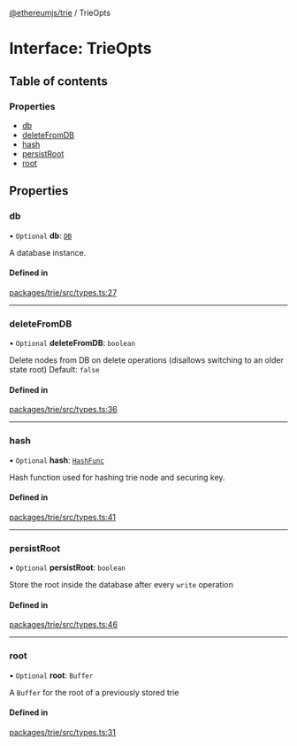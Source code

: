 [@ethereumjs/trie](../README.md) / TrieOpts

# Interface: TrieOpts

## Table of contents

### Properties

- [db](TrieOpts.md#db)
- [deleteFromDB](TrieOpts.md#deletefromdb)
- [hash](TrieOpts.md#hash)
- [persistRoot](TrieOpts.md#persistroot)
- [root](TrieOpts.md#root)

## Properties

### db

• `Optional` **db**: [`DB`](DB.md)

A database instance.

#### Defined in

[packages/trie/src/types.ts:27](https://github.com/ethereumjs/ethereumjs-monorepo/blob/master/packages/trie/src/types.ts#L27)

___

### deleteFromDB

• `Optional` **deleteFromDB**: `boolean`

Delete nodes from DB on delete operations (disallows switching to an older state root)
Default: `false`

#### Defined in

[packages/trie/src/types.ts:36](https://github.com/ethereumjs/ethereumjs-monorepo/blob/master/packages/trie/src/types.ts#L36)

___

### hash

• `Optional` **hash**: [`HashFunc`](../README.md#hashfunc)

Hash function used for hashing trie node and securing key.

#### Defined in

[packages/trie/src/types.ts:41](https://github.com/ethereumjs/ethereumjs-monorepo/blob/master/packages/trie/src/types.ts#L41)

___

### persistRoot

• `Optional` **persistRoot**: `boolean`

Store the root inside the database after every `write` operation

#### Defined in

[packages/trie/src/types.ts:46](https://github.com/ethereumjs/ethereumjs-monorepo/blob/master/packages/trie/src/types.ts#L46)

___

### root

• `Optional` **root**: `Buffer`

A `Buffer` for the root of a previously stored trie

#### Defined in

[packages/trie/src/types.ts:31](https://github.com/ethereumjs/ethereumjs-monorepo/blob/master/packages/trie/src/types.ts#L31)
